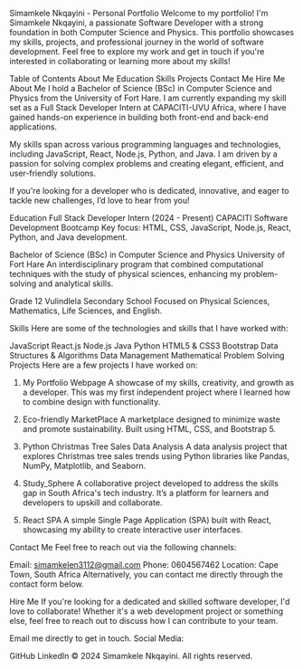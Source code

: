 Simamkele Nkqayini - Personal Portfolio
Welcome to my portfolio! I'm Simamkele Nkqayini, a passionate Software Developer with a strong foundation in both Computer Science and Physics. This portfolio showcases my skills, projects, and professional journey in the world of software development. Feel free to explore my work and get in touch if you're interested in collaborating or learning more about my skills!

Table of Contents
About Me
Education
Skills
Projects
Contact Me
Hire Me
About Me
I hold a Bachelor of Science (BSc) in Computer Science and Physics from the University of Fort Hare. I am currently expanding my skill set as a Full Stack Developer Intern at CAPACITI-UVU Africa, where I have gained hands-on experience in building both front-end and back-end applications.

My skills span across various programming languages and technologies, including JavaScript, React, Node.js, Python, and Java. I am driven by a passion for solving complex problems and creating elegant, efficient, and user-friendly solutions.

If you're looking for a developer who is dedicated, innovative, and eager to tackle new challenges, I’d love to hear from you!

Education
Full Stack Developer Intern (2024 - Present)
CAPACITI Software Development Bootcamp
Key focus: HTML, CSS, JavaScript, Node.js, React, Python, and Java development.

Bachelor of Science (BSc) in Computer Science and Physics
University of Fort Hare
An interdisciplinary program that combined computational techniques with the study of physical sciences, enhancing my problem-solving and analytical skills.

Grade 12
Vulindlela Secondary School
Focused on Physical Sciences, Mathematics, Life Sciences, and English.

Skills
Here are some of the technologies and skills that I have worked with:

JavaScript
React.js
Node.js
Java
Python
HTML5 & CSS3
Bootstrap
Data Structures & Algorithms
Data Management
Mathematical Problem Solving
Projects
Here are a few projects I have worked on:

1. My Portfolio Webpage
A showcase of my skills, creativity, and growth as a developer. This was my first independent project where I learned how to combine design with functionality.

2. Eco-friendly MarketPlace
A marketplace designed to minimize waste and promote sustainability. Built using HTML, CSS, and Bootstrap 5.

3. Python Christmas Tree Sales Data Analysis
A data analysis project that explores Christmas tree sales trends using Python libraries like Pandas, NumPy, Matplotlib, and Seaborn.

4. Study_Sphere
A collaborative project developed to address the skills gap in South Africa's tech industry. It’s a platform for learners and developers to upskill and collaborate.

5. React SPA
A simple Single Page Application (SPA) built with React, showcasing my ability to create interactive user interfaces.

Contact Me
Feel free to reach out via the following channels:

Email: simamkelen3112@gmail.com
Phone: 0604567462
Location: Cape Town, South Africa
Alternatively, you can contact me directly through the contact form below.

Hire Me
If you're looking for a dedicated and skilled software developer, I'd love to collaborate! Whether it's a web development project or something else, feel free to reach out to discuss how I can contribute to your team.

Email me directly to get in touch.
Social Media:

GitHub
LinkedIn
© 2024 Simamkele Nkqayini. All rights reserved.
